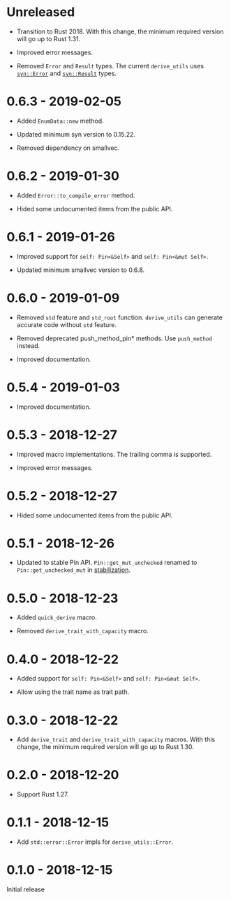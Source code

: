 # Unreleased

* Transition to Rust 2018. With this change, the minimum required version will go up to Rust 1.31.

* Improved error messages.

* Removed `Error` and `Result` types. The current `derive_utils` uses [`syn::Error`](https://docs.rs/syn/0.15/syn/struct.Error.html) and [`syn::Result`](https://docs.rs/syn/0.15/syn/parse/type.Result.html) types.

# 0.6.3 - 2019-02-05

* Added `EnumData::new` method.

* Updated minimum syn version to 0.15.22.

* Removed dependency on smallvec.

# 0.6.2 - 2019-01-30

* Added `Error::to_compile_error` method.

* Hided some undocumented items from the public API.

# 0.6.1 - 2019-01-26

* Improved support for `self: Pin<&Self>` and `self: Pin<&mut Self>`.

* Updated minimum smallvec version to 0.6.8.

# 0.6.0 - 2019-01-09

* Removed `std` feature and `std_root` function. `derive_utils` can generate accurate code without `std` feature.

* Removed deprecated push_method_pin* methods. Use `push_method` instead.

* Improved documentation.

# 0.5.4 - 2019-01-03

* Improved documentation.

# 0.5.3 - 2018-12-27

* Improved macro implementations. The trailing comma is supported.

* Improved error messages.

# 0.5.2 - 2018-12-27

* Hided some undocumented items from the public API.

# 0.5.1 - 2018-12-26

* Updated to stable Pin API. `Pin::get_mut_unchecked` renamed to `Pin::get_unchecked_mut` in [stabilization](https://github.com/rust-lang/rust/pull/56939).

# 0.5.0 - 2018-12-23

* Added `quick_derive` macro.

* Removed `derive_trait_with_capacity` macro.

# 0.4.0 - 2018-12-22

* Added support for `self: Pin<&Self>` and `self: Pin<&mut Self>`.

* Allow using the trait name as trait path.

# 0.3.0 - 2018-12-22

* Add `derive_trait` and `derive_trait_with_capacity` macros. With this change, the minimum required version will go up to Rust 1.30.

# 0.2.0 - 2018-12-20

* Support Rust 1.27.

# 0.1.1 - 2018-12-15

* Add `std::error::Error` impls for `derive_utils::Error`.

# 0.1.0 - 2018-12-15

Initial release
